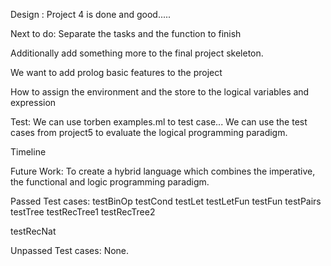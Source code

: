 Design :
Project 4 is done and good.....

Next to do:
Separate the tasks and the function to finish 

Additionally add something more to the final project skeleton.

We want to add prolog basic features to the project

How to assign the environment and the store to the logical variables and expression 

Test:
We can use torben examples.ml to test case...
We can use the test cases from project5 to evaluate the logical programming paradigm.

Timeline

Future Work: To create a hybrid language which combines the imperative, the functional and logic programming paradigm.


Passed Test cases:
testBinOp
testCond
testLet
testLetFun
testFun
testPairs
testTree
testRecTree1
testRecTree2

testRecNat

Unpassed Test cases:
None.



